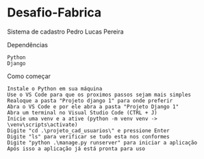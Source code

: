# Desafio-Fabrica
Sistema de cadastro
Pedro Lucas Pereira

Dependências

    Python
    Django

Como começar

    Instale o Python em sua máquina
    Use o VS Code para que os proximos passos sejam mais simples
    Realoque a pasta "Projeto django 1" para onde preferir
    Abra o VS Code e por ele abra a pasta "Projeto Django 1"
    Abra um terminal no Visual Studio Code (CTRL + J)
    Inicie uma venv e a ative (python -m venv venv -> \venv\scripts\activate)
    Digite "cd .\projeto_cad_usuarios\" e pressione Enter
    Digite "ls" para verificar se tudo esta nos conformes
    Digite "python .\manage.py runserver" para iniciar a aplicação
    Após isso a aplicação já está pronta para uso
